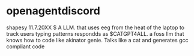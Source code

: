 # openagentdiscord
shapesy 11.7.20XX $ 
A LLM. that uses eeg from the heat of the laptop to track users typing patterns respondds as $CATGPT4ALL. a foss llm that knows how to code like akinator genie. Talks like a cat and generates gcc compliant code 
